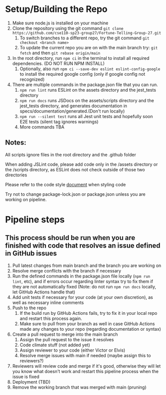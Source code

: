 # Setup/Building the Repo

1. Make sure node.js is installed on your machine
2. Clone the repository using the git command ```git clone https://github.com/cse110-sp23-group27/Fortune-Telling-Group-27.git```
   1. To switch branches to a different repo, try the git command ```git checkout <branch name>```
   2. To update the current repo you are on with the main branch try: ```git fetch``` and then ```git rebase origin/main```
3. In the root directory, run ```npm ci``` in the terminal to install all required dependencies. (DO NOT RUN NPM INSTALL)
   1. Optionally, also run ```npm ci --save-dev eslint eslint-config-google``` to install the required google config (only if google config not recognized)
4. There are multiple commands in the package.json file that you can run.
   1. ```npm run lint``` runs ESLint on the assets directory and the jest_tests directory
   2. ```npm run docs``` runs JSDocs on the assets/scripts directory and the jest_tests directory, and generates documentation in specs/documentation/generated.(Don't run locally)
   3. ```npm run --silent test``` runs all Jest unit tests and hopefully soon E2E tests (silent tag ignores warnings)
   4. More commands TBA

## Notes:

All scripts ignore files in the root directory and the .github folder

When adding JSLint code, please add code only in the /assets directory or the /scripts directory, as ESLint does not check outside of those two directories

Please refer to the code style [document](/specs/documentation/codestyle.md) when styling code

Try not to change package-lock.json or package.json unless you are working on pipeline.

# Pipeline steps
## This process should be run when you are finished with code that resolves an issue defined in GitHub issues


1. Pull latest changes from main branch and the branch you are working on
2. Resolve merge conflicts with the branch if necessary
3. Run the defined commands in the package.json file locally (```npm run lint```, etc), and if errors occur regarding linter syntax try to fix them if they are not     automatically fixed (Note: do not run ```npm run docs``` locally, let GitHub Actions handle that)
4. Add unit tests if necessary for your code (at your own discretion), as well as necessary inline comments
5. Push to the repo
   1. If the build run by GitHub Actions fails, try to fix it in your local repo and restart this process again.
   2. Make sure to pull from your branch as well in case GitHub Actions made any changes to your repo (regarding documentation or syntax)
6. Create a pull request to merge into the main branch 
   1. Assign the pull request to the issue it resolves
   2. Code climate stuff (not added yet)
   3. Assign reviewer to your code (either Victor or Elvis)
   4. Resolve merge issues with main if needed (maybe assign this to reviewers?)
7. Reviewers will review code and merge if it's good, otherwise they will let you know what doesn't work and restart this pipeline process when the issue is fixed
8. Deployment (TBD)
9.  Remove the working branch that was merged with main (pruning)
